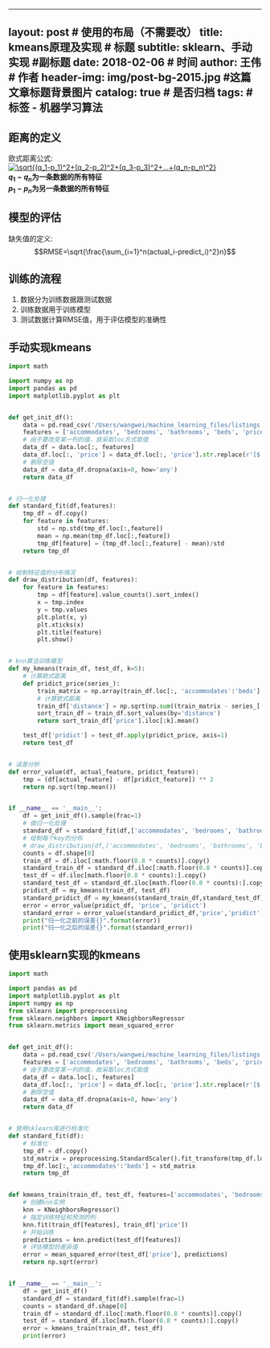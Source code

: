 <script type="text/javascript" async src="https://cdn.mathjax.org/mathjax/latest/MathJax.js?config=TeX-MML-AM_CHTML"> </script>
---
layout:     post                    # 使用的布局（不需要改）
title:      kmeans原理及实现               # 标题 
subtitle:   sklearn、手动实现 #副标题
date:       2018-02-06              # 时间
author:     王伟                      # 作者
header-img: img/post-bg-2015.jpg    #这篇文章标题背景图片
catalog: true                       # 是否归档
tags:                               #标签
    - 机器学习算法
---

## 距离的定义

欧式距离公式:  
<a href="https://www.codecogs.com/eqnedit.php?latex=\sqrt{(q_1-p_1)^2&plus;(q_2-p_2)^2&plus;(q_3-p_3)^2&plus;...&plus;(q_n-p_n)^2}" target="_blank"><img src="https://latex.codecogs.com/gif.latex?\sqrt{(q_1-p_1)^2&plus;(q_2-p_2)^2&plus;(q_3-p_3)^2&plus;...&plus;(q_n-p_n)^2}" title="\sqrt{(q_1-p_1)^2+(q_2-p_2)^2+(q_3-p_3)^2+...+(q_n-p_n)^2}" /></a>   
**$q_1-q_n$为一条数据的所有特征**  
**$p_1-p_n$为另一条数据的所有特征**

## 模型的评估
缺失值的定义:  
$$RMSE=\sqrt{\frac{\sum_{i=1}^n(actual_i-predict_i)^2}n}$$ 

## 训练的流程
1. 数据分为训练数据跟测试数据
2. 训练数据用于训练模型
3. 测试数据计算RMSE值，用于评估模型的准确性

## 手动实现kmeans

```python
import math

import numpy as np
import pandas as pd
import matplotlib.pyplot as plt


def get_init_df():
    data = pd.read_csv('/Users/wangwei/machine_learning_files/listings.csv')
    features = ['accommodates', 'bedrooms', 'bathrooms', 'beds', 'price']
    # 由于要改变某一列的值，故采取loc方式取值
    data_df = data.loc[:, features]
    data_df.loc[:, 'price'] = data_df.loc[:, 'price'].str.replace(r'[$|,]', '').astype(float)
    # 删除空值
    data_df = data_df.dropna(axis=0, how='any')
    return data_df


# 归一化处理
def standard_fit(df,features):
    tmp_df = df.copy()
    for feature in features:
        std = np.std(tmp_df.loc[:,feature])
        mean = np.mean(tmp_df.loc[:,feature])
        tmp_df[feature] = (tmp_df.loc[:,feature] - mean)/std
    return tmp_df


# 绘制特征值的分布情况
def draw_distribution(df, features):
    for feature in features:
        tmp = df[feature].value_counts().sort_index()
        x = tmp.index
        y = tmp.values
        plt.plot(x, y)
        plt.xticks(x)
        plt.title(feature)
        plt.show()


# knn算法训练模型
def my_kmeans(train_df, test_df, k=5):
    # 计算欧式距离
    def pridict_price(series_):
        train_matrix = np.array(train_df.loc[:, 'accommodates':'beds'].values)
        # 计算欧式距离
        train_df['distance'] = np.sqrt(np.sum((train_matrix - series_['accommodates':'beds'].values) ** 2, axis=1))
        sort_train_df = train_df.sort_values(by='distance')
        return sort_train_df['price'].iloc[:k].mean()

    test_df['pridict'] = test_df.apply(pridict_price, axis=1)
    return test_df


# 误差分析
def error_value(df, actual_feature, pridict_feature):
    tmp = (df[actual_feature] - df[pridict_feature]) ** 2
    return np.sqrt(tmp.mean())


if __name__ == '__main__':
    df = get_init_df().sample(frac=1)
    # 做归一化处理
    standard_df = standard_fit(df,['accommodates', 'bedrooms', 'bathrooms', 'beds'])
    # 绘制每个key的分布
    # draw_distribution(df,['accommodates', 'bedrooms', 'bathrooms', 'beds'])
    counts = df.shape[0]
    train_df = df.iloc[:math.floor(0.8 * counts)].copy()
    standard_train_df = standard_df.iloc[:math.floor(0.8 * counts)].copy()
    test_df = df.iloc[math.floor(0.8 * counts):].copy()
    standard_test_df = standard_df.iloc[math.floor(0.8 * counts):].copy()
    pridict_df = my_kmeans(train_df, test_df)
    standard_pridict_df = my_kmeans(standard_train_df,standard_test_df)
    error = error_value(pridict_df, 'price', 'pridict')
    standard_error = error_value(standard_pridict_df,'price','pridict')
    print("归一化之前的误差{}".format(error))
    print("归一化之后的误差{}".format(standard_error))
```

## 使用sklearn实现的kmeans

```python
import math

import pandas as pd
import matplotlib.pyplot as plt
import numpy as np
from sklearn import preprocessing
from sklearn.neighbors import KNeighborsRegressor
from sklearn.metrics import mean_squared_error


def get_init_df():
    data = pd.read_csv('/Users/wangwei/machine_learning_files/listings.csv')
    features = ['accommodates', 'bedrooms', 'bathrooms', 'beds', 'price']
    # 由于要改变某一列的值，故采取loc方式取值
    data_df = data.loc[:, features]
    data_df.loc[:, 'price'] = data_df.loc[:, 'price'].str.replace(r'[$|,]', '').astype(float)
    # 删除空值
    data_df = data_df.dropna(axis=0, how='any')
    return data_df


# 使用sklearn库进行标准化
def standard_fit(df):
    # 标准化
    tmp_df = df.copy()
    std_matrix = preprocessing.StandardScaler().fit_transform(tmp_df.loc[:,'accommodates':'beds'])
    tmp_df.loc[:,'accommodates':'beds'] = std_matrix
    return tmp_df


def kmeans_train(train_df, test_df, features=['accommodates', 'bedrooms', 'bathrooms', 'beds']):
    # 创建knn实例
    knn = KNeighborsRegressor()
    # 指定训练特征和预测的列
    knn.fit(train_df[features], train_df['price'])
    # 开始训练
    predictions = knn.predict(test_df[features])
    # 评估模型的差异值
    error = mean_squared_error(test_df['price'], predictions)
    return np.sqrt(error)


if __name__ == '__main__':
    df = get_init_df()
    standard_df = standard_fit(df).sample(frac=1)
    counts = standard_df.shape[0]
    train_df = standard_df.iloc[:math.floor(0.8 * counts)].copy()
    test_df = standard_df.iloc[math.floor(0.8 * counts):].copy()
    error = kmeans_train(train_df, test_df)
    print(error)
```

